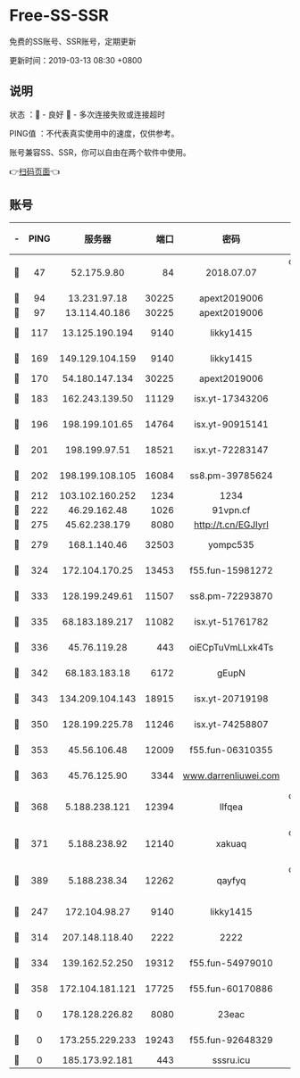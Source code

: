 # Free-SS-SSR

免费的SS账号、SSR账号，定期更新

更新时间：2019-03-13 08:30 +0800

## 说明

状态     ：🙂 - 良好 🙁 - 多次连接失败或连接超时

PING值   ：不代表真实使用中的速度，仅供参考。

账号兼容SS、SSR，你可以自由在两个软件中使用。

👉[扫码页面](https://liesauer.github.io/Free-SS-SSR/)👈

## 账号

|-|PING|服务器|端口|密码|加密方式|区域|
|:----:|:----:|:-----:|-----:|:----:|:----:|:----:|
|🙂|47|52.175.9.80|84|2018.07.07|chacha20-ietf-poly1305|HK|
|🙂|94|13.231.97.18|30225|apext2019006|chacha20|JP|
|🙂|97|13.114.40.186|30225|apext2019006|chacha20|JP|
|🙂|117|13.125.190.194|9140|likky1415|aes-256-cfb|KR|
|🙂|169|149.129.104.159|9140|likky1415|aes-256-cfb|HK|
|🙂|170|54.180.147.134|30225|apext2019006|chacha20|KR|
|🙂|183|162.243.139.50|11129|isx.yt-17343206|aes-256-cfb|US|
|🙂|196|198.199.101.65|14764|isx.yt-90915141|aes-256-cfb|US|
|🙂|201|198.199.97.51|18521|isx.yt-72283147|aes-256-cfb|US|
|🙂|202|198.199.108.105|16084|ss8.pm-39785624|aes-256-cfb|US|
|🙂|212|103.102.160.252|1234|1234|rc4-md5|JP|
|🙂|222|46.29.162.48|1026|91vpn.cf|rc4-md5|RU|
|🙂|275|45.62.238.179|8080|http://t.cn/EGJIyrl|rc4-md5|CA|
|🙂|279|168.1.140.46|32503|yompc535|aes-256-cfb|AU|
|🙂|324|172.104.170.25|13453|f55.fun-15981272|aes-256-cfb|SG|
|🙂|333|128.199.249.61|11507|ss8.pm-72293870|aes-256-cfb|SG|
|🙂|335|68.183.189.217|11082|isx.yt-51761782|aes-256-cfb|SG|
|🙂|336|45.76.119.28|443|oiECpTuVmLLxk4Ts|aes-256-cfb|AU|
|🙂|342|68.183.183.18|6172|gEupN|aes-256-cfb|SG|
|🙂|343|134.209.104.143|18915|isx.yt-20719198|aes-256-cfb|SG|
|🙂|350|128.199.225.78|11246|isx.yt-74258807|aes-256-cfb|SG|
|🙂|353|45.56.106.48|12009|f55.fun-06310355|aes-256-cfb|US|
|🙂|363|45.76.125.90|3344|www.darrenliuwei.com|aes-256-cfb|AU|
|🙂|368|5.188.238.121|12394|llfqea|chacha20-ietf-poly1305|BR|
|🙂|371|5.188.238.92|12140|xakuaq|chacha20-ietf-poly1305|BR|
|🙂|389|5.188.238.34|12262|qayfyq|chacha20-ietf-poly1305|BR|
|🙂|247|172.104.98.27|9140|likky1415|aes-256-cfb|JP|
|🙂|314|207.148.118.40|2222|2222|aes-256-cfb|SG|
|🙂|334|139.162.52.250|19312|f55.fun-54979010|aes-256-cfb|SG|
|🙂|358|172.104.181.121|17725|f55.fun-60170886|aes-256-cfb|SG|
|🙁|0|178.128.226.82|8080|23eac|aes-256-cfb|CA|
|🙁|0|173.255.229.233|19243|f55.fun-92648329|aes-256-cfb|US|
|🙁|0|185.173.92.181|443|sssru.icu|rc4-md5|RU|
